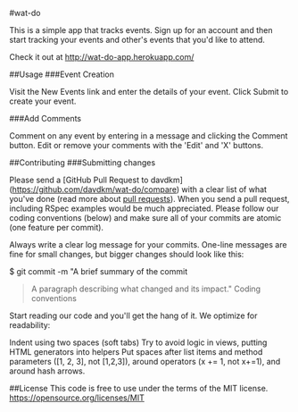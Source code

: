 #wat-do

This is a simple app that tracks events. Sign up for an account and then start tracking your events and other's events that you'd like to attend.

Check it out at http://wat-do-app.herokuapp.com/

##Usage
###Event Creation

Visit the New Events link and enter the details of your event. Click Submit to create your event.

###Add Comments

Comment on any event by entering in a message and clicking the Comment button. Edit or remove your comments with the 'Edit' and 'X' buttons.

##Contributing
###Submitting changes

Please send a [GitHub Pull Request to davdkm] (https://github.com/davdkm/wat-do/compare) with a clear list of what you've done (read more about [pull requests](http://help.github.com/pull-requests/)). When you send a pull request, including RSpec examples would be much appreciated. Please follow our coding conventions (below) and make sure all of your commits are atomic (one feature per commit).

Always write a clear log message for your commits. One-line messages are fine for small changes, but bigger changes should look like this:

$ git commit -m "A brief summary of the commit
>
> A paragraph describing what changed and its impact."
Coding conventions

Start reading our code and you'll get the hang of it. We optimize for readability:

Indent using two spaces (soft tabs)
Try to avoid logic in views, putting HTML generators into helpers
Put spaces after list items and method parameters ([1, 2, 3], not [1,2,3]), around operators (x += 1, not x+=1), and around hash arrows.

##License
This code is free to use under the terms of the MIT license. https://opensource.org/licenses/MIT
